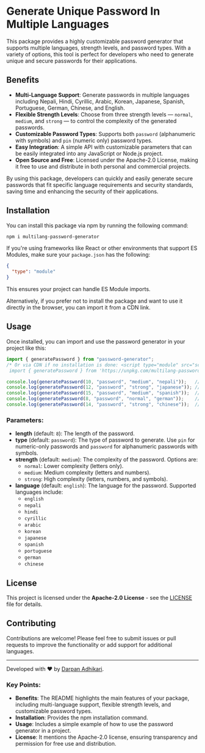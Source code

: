 # Generate Unique Password In Multiple Languages

This package provides a highly customizable password generator that supports multiple languages, strength levels, and password types. With a variety of options, this tool is perfect for developers who need to generate unique and secure passwords for their applications.

## Benefits

- **Multi-Language Support**: Generate passwords in multiple languages including Nepali, Hindi, Cyrillic, Arabic, Korean, Japanese, Spanish, Portuguese, German, Chinese, and English.
- **Flexible Strength Levels**: Choose from three strength levels — `normal`, `medium`, and `strong` — to control the complexity of the generated passwords.
- **Customizable Password Types**: Supports both `password` (alphanumeric with symbols) and `pin` (numeric only) password types.
- **Easy Integration**: A simple API with customizable parameters that can be easily integrated into any JavaScript or Node.js project.
- **Open Source and Free**: Licensed under the Apache-2.0 License, making it free to use and distribute in both personal and commercial projects.
  
By using this package, developers can quickly and easily generate secure passwords that fit specific language requirements and security standards, saving time and enhancing the security of their applications.

## Installation

You can install this package via npm by running the following command:

```bash
npm i multilang-password-generator
```

If you're using frameworks like React or other environments that support ES Modules, make sure your `package.json` has the following:

```json
{
  "type": "module"
}
```

This ensures your project can handle ES Module imports.

Alternatively, if you prefer not to install the package and want to use it directly in the browser, you can import it from a CDN link.

## Usage

Once installed, you can import and use the password generator in your project like this:

```javascript
import { generatePassword } from "password-generator";
/* Or via CDN if no installation is done: <script type="module" src="script.js"></script>
 import { generatePassword } from 'https://unpkg.com/multilang-password-generator@1.0.2/index.js'; */

console.log(generatePassword(10, "password", "medium", "nepali"));   // e.g., "कखगचडत"
console.log(generatePassword(12, "password", "strong", "japanese")); // e.g., "たてとふ0$!あ"
console.log(generatePassword(15, "password", "medium", "spanish"));  // e.g., "ñáÑ3Bc78o9Mn" 
console.log(generatePassword(8, "password", "normal", "german"));    // e.g., "äößüabc" 
console.log(generatePassword(14, "password", "strong", "chinese"));  // e.g., "的大是123!@#国"
```

### Parameters:
- **length** (default: `8`): The length of the password.
- **type** (default: `password`): The type of password to generate. Use `pin` for numeric-only passwords and `password` for alphanumeric passwords with symbols.
- **strength** (default: `medium`): The complexity of the password. Options are:
  - `normal`: Lower complexity (letters only).
  - `medium`: Medium complexity (letters and numbers).
  - `strong`: High complexity (letters, numbers, and symbols).
- **language** (default: `english`): The language for the password. Supported languages include:
  - `english`
  - `nepali`
  - `hindi`
  - `cyrillic`
  - `arabic`
  - `korean`
  - `japanese`
  - `spanish`
  - `portuguese`
  - `german`
  - `chinese`

## License

This project is licensed under the **Apache-2.0 License** - see the [LICENSE](LICENSE) file for details.

## Contributing

Contributions are welcome! Please feel free to submit issues or pull requests to improve the functionality or add support for additional languages.

---

Developed with ❤️ by [Darpan Adhikari](https://www.darpanadhikari.com.np). 

### Key Points:
- **Benefits**: The README highlights the main features of your package, including multi-language support, flexible strength levels, and customizable password types.
- **Installation**: Provides the npm installation command.
- **Usage**: Includes a simple example of how to use the password generator in a project.
- **License**: It mentions the Apache-2.0 license, ensuring transparency and permission for free use and distribution.